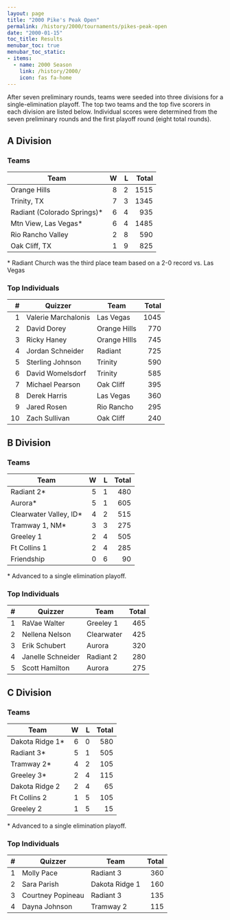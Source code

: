 ```yaml
---
layout: page
title: "2000 Pike's Peak Open"
permalink: /history/2000/tournaments/pikes-peak-open
date: "2000-01-15"
toc_title: Results
menubar_toc: true
menubar_toc_static:
- items:
  - name: 2000 Season
    link: /history/2000/
    icon: fas fa-home
---
```


After seven preliminary rounds, teams were seeded into three divisions for a single-elimination playoff. The top two teams and the top five scorers in each division are listed below.
Individual scores were determined from the seven preliminary rounds and the first playoff round (eight total rounds).

## A Division

### Teams

| Team                        |    W |    L | Total |
| --------------------------- | ---: | ---: | ----: |
| Orange Hills                |    8 |    2 |  1515 |
| Trinity, TX                 |    7 |    3 |  1345 |
| Radiant (Colorado Springs)* |    6 |    4 |   935 |
| Mtn View, Las Vegas*        |    6 |    4 |  1485 |
| Rio Rancho Valley           |    2 |    8 |   590 |
| Oak Cliff, TX               |    1 |    9 |   825 |

\* Radiant Church was the third place team based on a 2-0 record vs. Las Vegas

### Top Individuals

|    # | Quizzer             | Team         | Total |
| ---: | ------------------- | ------------ | ----: |
|    1 | Valerie Marchalonis | Las Vegas    |  1045 |
|    2 | David Dorey         | Orange Hills |   770 |
|    3 | Ricky Haney         | Orange HIlls |   745 |
|    4 | Jordan Schneider    | Radiant      |   725 |
|    5 | Sterling Johnson    | Trinity      |   590 |
|    6 | David Womelsdorf    | Trinity      |   585 |
|    7 | Michael Pearson     | Oak Cliff    |   395 |
|    8 | Derek Harris        | Las Vegas    |   360 |
|    9 | Jared Rosen         | Rio Rancho   |   295 |
|   10 | Zach Sullivan       | Oak Cliff    |   240 |

## B Division

### Teams

| Team                   |    W |    L | Total |
| ---------------------- | ---: | ---: | ----: |
| Radiant 2*             |    5 |    1 |   480 |
| Aurora*                |    5 |    1 |   605 |
| Clearwater Valley, ID* |    4 |    2 |   515 |
| Tramway 1, NM*         |    3 |    3 |   275 |
| Greeley 1              |    2 |    4 |   505 |
| Ft Collins 1           |    2 |    4 |   285 |
| Friendship             |    0 |    6 |    90 |

\* Advanced to a single elimination playoff.

### Top Individuals

|    # | Quizzer           | Team       | Total |
| ---: | ----------------- | ---------- | ----: |
|    1 | RaVae Walter      | Greeley 1  |   465 |
|    2 | Nellena Nelson    | Clearwater |   425 |
|    3 | Erik Schubert     | Aurora     |   320 |
|    4 | Janelle Schneider | Radiant 2  |   280 |
|    5 | Scott Hamilton    | Aurora     |   275 |

## C Division

### Teams

| Team            |    W |    L | Total |
| --------------- | ---: | ---: | ----: |
| Dakota Ridge 1* |    6 |    0 |   580 |
| Radiant 3*      |    5 |    1 |   505 |
| Tramway 2*      |    4 |    2 |   105 |
| Greeley 3*      |    2 |    4 |   115 |
| Dakota Ridge 2  |    2 |    4 |    65 |
| Ft Collins 2    |    1 |    5 |   105 |
| Greeley 2       |    1 |    5 |    15 |

\* Advanced to a single elimination playoff.

### Top Individuals

|    # | Quizzer           | Team           | Total |
| ---: | ----------------- | -------------- | ----: |
|    1 | Molly Pace        | Radiant 3      |   360 |
|    2 | Sara Parish       | Dakota Ridge 1 |   160 |
|    3 | Courtney Popineau | Radiant 3      |   135 |
|    4 | Dayna Johnson     | Tramway 2      |   115 |


